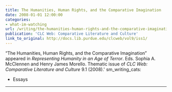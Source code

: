 ```yaml
---
title: The Humanities, Human Rights, and the Comparative Imagination
date: 2008-01-01 12:00:00
categories: 
- what-im-watching
url: /writing/the-humanities-human-rights-and-the-comparative-imagination/
publication: 'CLC Web: Comparative Literature and Culture'
link_to_original: http://docs.lib.purdue.edu/clcweb/vol9/iss1/
---
```

“The Humanities, Human Rights, and the Comparative Imagination” appeared in <em>Representing Humanity in an Age of Terror</em>. Eds. Sophia A. McClennen and Henry James Morello. Thematic issue of <em>CLC Web: Comparative Literature and Culture</em> 9.1 (2008).'
sm_writing_cats:
  - Essays
---
